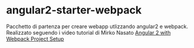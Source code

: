 # angular2-starter-webpack

Pacchetto di partenza per creare webapp utlizzando angular2 e webpack.
Realizzato seguendo i video tutorial di Mirko Nasato [Angular 2 with Webpack Project Setup](https://www.youtube.com/playlist?list=PLgGUMhSgtxJyIQ4vI3BzlCzZLHL79Ew6p)
